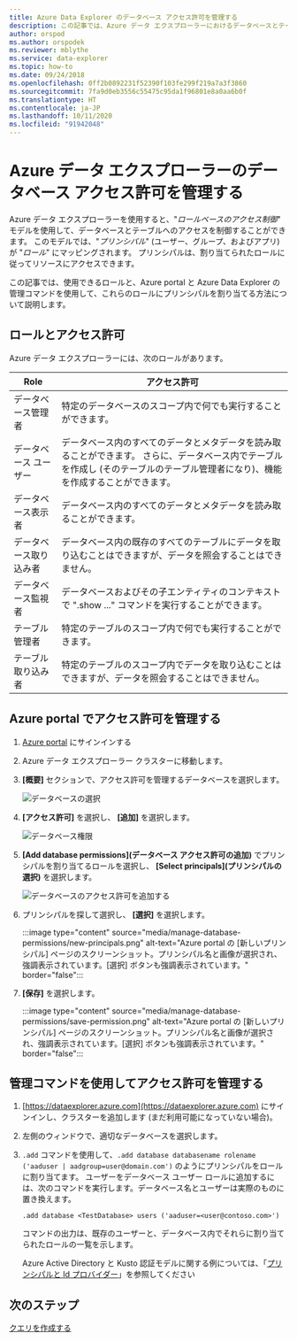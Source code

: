```yaml
---
title: Azure Data Explorer のデータベース アクセス許可を管理する
description: この記事では、Azure データ エクスプローラーにおけるデータベースとテーブルに対するロールベースのアクセス制御について説明します。
author: orspod
ms.author: orspodek
ms.reviewer: mblythe
ms.service: data-explorer
ms.topic: how-to
ms.date: 09/24/2018
ms.openlocfilehash: 0ff2b0892231f52390f103fe299f219a7a3f3860
ms.sourcegitcommit: 7fa9d0eb3556c55475c95da1f96801e8a0aa6b0f
ms.translationtype: HT
ms.contentlocale: ja-JP
ms.lasthandoff: 10/11/2020
ms.locfileid: "91942048"
---
```

# <a name="manage-azure-data-explorer-database-permissions"></a>Azure データ エクスプローラーのデータベース アクセス許可を管理する

Azure データ エクスプローラーを使用すると、"*ロールベースのアクセス制御*" モデルを使用して、データベースとテーブルへのアクセスを制御することができます。 このモデルでは、"*プリンシパル*" (ユーザー、グループ、およびアプリ) が "*ロール*" にマッピングされます。 プリンシパルは、割り当てられたロールに従ってリソースにアクセスできます。

この記事では、使用できるロールと、Azure portal と Azure Data Explorer の管理コマンドを使用して、これらのロールにプリンシパルを割り当てる方法について説明します。

## <a name="roles-and-permissions"></a>ロールとアクセス許可

Azure データ エクスプローラーには、次のロールがあります。

|Role                       |アクセス許可                                                                        |
|---------------------------|-----------------------------------------------------------------------------------|
|データベース管理者             |特定のデータベースのスコープ内で何でも実行することができます。|
|データベース ユーザー              |データベース内のすべてのデータとメタデータを読み取ることができます。 さらに、データベース内でテーブルを作成し (そのテーブルのテーブル管理者になり)、機能を作成することができます。|
|データベース表示者            |データベース内のすべてのデータとメタデータを読み取ることができます。|
|データベース取り込み者          |データベース内の既存のすべてのテーブルにデータを取り込むことはできますが、データを照会することはできません。|
|データベース監視者           |データベースおよびその子エンティティのコンテキストで ".show ..." コマンドを実行することができます。|
|テーブル管理者                |特定のテーブルのスコープ内で何でも実行することができます。 |
|テーブル取り込み者             |特定のテーブルのスコープ内でデータを取り込むことはできますが、データを照会することはできません。|

## <a name="manage-permissions-in-the-azure-portal"></a>Azure portal でアクセス許可を管理する

1. [Azure portal](https://portal.azure.com/) にサインインする

1. Azure データ エクスプローラー クラスターに移動します。

1. **[概要]** セクションで、アクセス許可を管理するデータベースを選択します。

    ![データベースの選択](media/manage-database-permissions/select-database.png)

1. **[アクセス許可]** を選択し、 **[追加]** を選択します。

    ![データベース権限](media/manage-database-permissions/database-permissions.png)

1. **[Add database permissions]\(データベース アクセス許可の追加\)** でプリンシパルを割り当てるロールを選択し、 **[Select principals]\(プリンシパルの選択\)** を選択します。

    ![データベースのアクセス許可を追加する](media/manage-database-permissions/add-permission.png)

1. プリンシパルを探して選択し、 **[選択]** を選択します。

    :::image type="content" source="media/manage-database-permissions/new-principals.png" alt-text="Azure portal の [新しいプリンシパル] ページのスクリーンショット。プリンシパル名と画像が選択され、強調表示されています。[選択] ボタンも強調表示されています。" border="false":::

1. **[保存]** を選択します。

    :::image type="content" source="media/manage-database-permissions/save-permission.png" alt-text="Azure portal の [新しいプリンシパル] ページのスクリーンショット。プリンシパル名と画像が選択され、強調表示されています。[選択] ボタンも強調表示されています。" border="false":::

## <a name="manage-permissions-with-management-commands"></a>管理コマンドを使用してアクセス許可を管理する

1. [https://dataexplorer.azure.com](https://dataexplorer.azure.com) にサインインし、クラスターを追加します (まだ利用可能になっていない場合)。

1. 左側のウィンドウで、適切なデータベースを選択します。

1. `.add` コマンドを使用して、`.add database databasename rolename ('aaduser | aadgroup=user@domain.com')` のようにプリンシパルをロールに割り当てます。 ユーザーをデータベース ユーザー ロールに追加するには、次のコマンドを実行します。データベース名とユーザーは実際のものに置き換えます。

    ```Kusto
    .add database <TestDatabase> users ('aaduser=<user@contoso.com>')
    ```

    コマンドの出力は、既存のユーザーと、データベース内でそれらに割り当てられたロールの一覧を示します。
    
    Azure Active Directory と Kusto 認証モデルに関する例については、「[プリンシパルと Id プロバイダー](kusto/management/access-control/principals-and-identity-providers.md)」を参照してください

## <a name="next-steps"></a>次のステップ

[クエリを作成する](write-queries.md)
